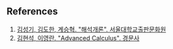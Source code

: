 
## References

1. [김성기, 김도한, 계승혁. "해석개론". 서울대학교출판문화원](http://m.yes24.com/goods/detail/5724903)
2. [김현석, 이영란. "Advanced Calculus". 경문사](http://m.yes24.com/Goods/Detail/89325485)
